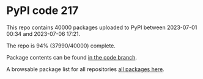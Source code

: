 # PyPI code 217

This repo contains 40000 packages uploaded to PyPI between 
2023-07-01 00:34 and 2023-07-06 17:21.

The repo is 94% (37990/40000) complete.

Package contents can be found [in the code branch](https://github.com/pypi-data/pypi-mirror-217/tree/code/packages).

A browsable package list for all repositories [all packages here](https://pypi-data.github.io/website/repositories/pypi-mirror-217).


